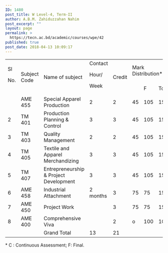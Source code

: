 ```yaml
---
ID: 1480
post_title: W Level-4, Term-II
author: A.B.M. Zahiduzzahan Nahim
post_excerpt: ""
layout: page
permalink: >
  https://tecn.ac.bd/academic/courses/wpe/42
published: true
post_date: 2018-04-13 10:09:17
---
```

<table width="631">
<tbody>
<tr>
<td rowspan="2" width="34">Sl

No.</td>
<td rowspan="2" width="86">Subject Code</td>
<td rowspan="2" width="228">Name of subject</td>
<td rowspan="2" width="57">Contact

Hour/

Week</td>
<td rowspan="2" width="57">Credit</td>
<td colspan="3" width="169">Mark Distribution*</td>
</tr>
<tr>
<td width="56"></td>
<td width="56">F</td>
<td width="56">Total</td>
</tr>
<tr>
<td width="34"></td>
<td width="86">AME 455</td>
<td width="228">Special Apparel Production</td>
<td width="57">2</td>
<td width="57">2</td>
<td width="56">45</td>
<td width="56">105</td>
<td width="56">150</td>
</tr>
<tr>
<td width="34">2</td>
<td width="86">TM 401</td>
<td width="228">Production Planning &amp; Control</td>
<td width="57">3</td>
<td width="57">3</td>
<td width="56">45</td>
<td width="56">105</td>
<td width="56">150</td>
</tr>
<tr>
<td width="34">3</td>
<td width="86">TM 403</td>
<td width="228">Quality Management</td>
<td width="57">2</td>
<td width="57">2</td>
<td width="56">45</td>
<td width="56">105</td>
<td width="56">150</td>
</tr>
<tr>
<td width="34">4</td>
<td width="86">TM 405</td>
<td width="228">Textile and Apparel Merchandizing</td>
<td width="57">3</td>
<td width="57">3</td>
<td width="56">45</td>
<td width="56">105</td>
<td width="56">150</td>
</tr>
<tr>
<td width="34">5</td>
<td width="86">TM 407</td>
<td width="228">Entrepreneurship &amp; Project Development</td>
<td width="57">3</td>
<td width="57">3</td>
<td width="56">45</td>
<td width="56">105</td>
<td width="56">150</td>
</tr>
<tr>
<td width="34">6</td>
<td width="86">AME 458</td>
<td width="228">Industrial Attachment</td>
<td width="57">2 months</td>
<td width="57">3</td>
<td width="56">75</td>
<td width="56">75</td>
<td width="56">150</td>
</tr>
<tr>
<td width="34">7</td>
<td width="86">AME 450</td>
<td width="228">Project Work</td>
<td width="57"></td>
<td width="57">3</td>
<td width="56">75</td>
<td width="56">75</td>
<td width="56">150</td>
</tr>
<tr>
<td width="34">8</td>
<td width="86">AME 400</td>
<td width="228">Comprehensive Viva</td>
<td width="57"></td>
<td width="57">2</td>
<td width="56">o</td>
<td width="56">100</td>
<td width="56">100</td>
</tr>
<tr>
<td width="34"></td>
<td width="86"></td>
<td width="228">Grand Total</td>
<td width="57">13</td>
<td width="57">21</td>
<td width="56"></td>
<td width="56"></td>
<td width="56"></td>
</tr>
</tbody>
</table>
* C : Continuous Assessment; F: Final.